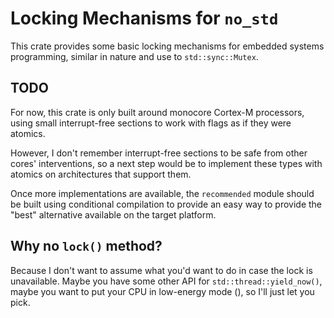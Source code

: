 # Locking Mechanisms for `no_std`
This crate provides some basic locking mechanisms for embedded systems programming, similar in nature and use to `std::sync::Mutex`.

## TODO
For now, this crate is only built around monocore Cortex-M processors, using small interrupt-free sections to work with flags as if they were atomics.

However, I don't remember interrupt-free sections to be safe from other cores' interventions, so a next step would be to implement these types with atomics on architectures that support them.

Once more implementations are available, the `recommended` module should be built using conditional compilation to provide an easy way to provide the "best" alternative available on the target platform.

## Why no `lock()` method?
Because I don't want to assume what you'd want to do in case the lock is unavailable. Maybe you have some other API for `std::thread::yield_now()`, maybe you want to put your CPU in low-energy mode (), so I'll just let you pick.